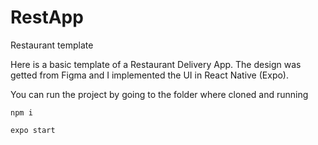 # RestApp
Restaurant template

Here is a basic template of a Restaurant Delivery App. The design was getted from Figma and I implemented the UI in React Native (Expo).

You can run the project by going to the folder where cloned and running

`npm i`

`expo start`
